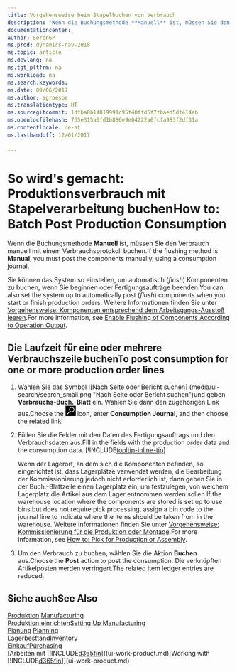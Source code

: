 ```yaml
---
title: Vorgehensweise beim Stapelbuchen von Verbrauch
description: "Wenn die Buchungsmethode **Manuell** ist, müssen Sie den Verbrauch manuell mit einem Verbrauchsprotokoll buchen."
documentationcenter: 
author: SorenGP
ms.prod: dynamics-nav-2018
ms.topic: article
ms.devlang: na
ms.tgt_pltfrm: na
ms.workload: na
ms.search.keywords: 
ms.date: 09/06/2017
ms.author: sgroespe
ms.translationtype: HT
ms.sourcegitcommit: 1dfba8b14019991c95f40ffd5f7fbaed5df414eb
ms.openlocfilehash: 765e315a5fd1b886e9e04222a6fcfa983f2df31a
ms.contentlocale: de-at
ms.lasthandoff: 12/01/2017

---
```

# <a name="how-to-batch-post-production-consumption"></a><span data-ttu-id="77c23-103">So wird's gemacht: Produktionsverbrauch mit Stapelverarbeitung buchen</span><span class="sxs-lookup"><span data-stu-id="77c23-103">How to: Batch Post Production Consumption</span></span>
<span data-ttu-id="77c23-104">Wenn die Buchungsmethode **Manuell** ist, müssen Sie den Verbrauch manuell mit einem Verbrauchsprotokoll buchen.</span><span class="sxs-lookup"><span data-stu-id="77c23-104">If the flushing method is **Manual**, you must post the components manually, using a consumption journal.</span></span>

<span data-ttu-id="77c23-105">Sie können das System so einstellen, um automatisch (*flush*) Komponenten zu buchen, wenn Sie beginnen oder Fertigungsaufträge beenden.</span><span class="sxs-lookup"><span data-stu-id="77c23-105">You can also set the system up to automatically post (*flush*) components when you start or finish production orders.</span></span> <span data-ttu-id="77c23-106">Weitere Informationen finden Sie unter [Vorgehensweise: Komponenten entsprechend dem Arbeitsgangs-Ausstoß leeren](production-how-to-flush-components-according-to-operation-output.md).</span><span class="sxs-lookup"><span data-stu-id="77c23-106">For more information, see [Enable Flushing of Components According to Operation Output](production-how-to-flush-components-according-to-operation-output.md).</span></span>

## <a name="to-post-consumption-for-one-or-more-production-order-lines"></a><span data-ttu-id="77c23-107">Die Laufzeit für eine oder mehrere Verbrauchszeile buchen</span><span class="sxs-lookup"><span data-stu-id="77c23-107">To post consumption for one or more production order lines</span></span>  
1.  <span data-ttu-id="77c23-108">Wählen Sie das Symbol ![Nach Seite oder Bericht suchen] (media/ui-search/search_small.png "Nach Seite oder Bericht suchen")und geben **Verbrauchs-Buch.-Blatt** ein. Wählen Sie dann den zugehörigen Link aus.</span><span class="sxs-lookup"><span data-stu-id="77c23-108">Choose the ![Search for Page or Report](media/ui-search/search_small.png "Search for Page or Report icon") icon, enter **Consumption Journal**, and then choose the related link.</span></span>  
2.  <span data-ttu-id="77c23-109">Füllen Sie die Felder mit den Daten des Fertigungsauftrags und den Verbrauchsdaten aus.</span><span class="sxs-lookup"><span data-stu-id="77c23-109">Fill in the fields with the production order data and the consumption data.</span></span> [!INCLUDE[tooltip-inline-tip](includes/tooltip-inline-tip_md.md)]  

    <span data-ttu-id="77c23-110">Wenn der Lagerort, an dem sich die Komponenten befinden, so eingerichtet ist, dass Lagerplätze verwendet werden, die Bearbeitung der Kommissionierung jedoch nicht erforderlich ist, dann geben Sie in der Buch.-Blattzeile einen Lagerplatz ein, um festzulegen, von welchem Lagerplatz die Artikel aus dem Lager entnommen werden sollen.</span><span class="sxs-lookup"><span data-stu-id="77c23-110">If the warehouse location where the components are stored is set up to use bins but does not require pick processing, assign a bin code to the journal line to indicate where the items should be taken from in the warehouse.</span></span> <span data-ttu-id="77c23-111">Weitere Informationen finden Sie unter [Vorgehensweise: Kommissionierung für die Produktion oder Montage](warehouse-how-to-pick-for-production.md).</span><span class="sxs-lookup"><span data-stu-id="77c23-111">For more information, see [How to: Pick for Production or Assembly](warehouse-how-to-pick-for-production.md).</span></span>  
3.  <span data-ttu-id="77c23-112">Um den Verbrauch zu buchen, wählen Sie die Aktion **Buchen** aus.</span><span class="sxs-lookup"><span data-stu-id="77c23-112">Choose the **Post** action to post the consumption.</span></span> <span data-ttu-id="77c23-113">Die verknüpften Artikelposten werden verringert.</span><span class="sxs-lookup"><span data-stu-id="77c23-113">The related item ledger entries are reduced.</span></span>

## <a name="see-also"></a><span data-ttu-id="77c23-114">Siehe auch</span><span class="sxs-lookup"><span data-stu-id="77c23-114">See Also</span></span>  
<span data-ttu-id="77c23-115">[Produktion](production-manage-manufacturing.md)  </span><span class="sxs-lookup"><span data-stu-id="77c23-115">[Manufacturing](production-manage-manufacturing.md)  </span></span>  
[<span data-ttu-id="77c23-116">Produktion einrichten</span><span class="sxs-lookup"><span data-stu-id="77c23-116">Setting Up Manufacturing</span></span>](production-configure-production-processes.md)  
<span data-ttu-id="77c23-117">[Planung](production-planning.md)    </span><span class="sxs-lookup"><span data-stu-id="77c23-117">[Planning](production-planning.md)    </span></span>  
[<span data-ttu-id="77c23-118">Lagerbesttand</span><span class="sxs-lookup"><span data-stu-id="77c23-118">Inventory</span></span>](inventory-manage-inventory.md)  
[<span data-ttu-id="77c23-119">Einkauf</span><span class="sxs-lookup"><span data-stu-id="77c23-119">Purchasing</span></span>](purchasing-manage-purchasing.md)  
<span data-ttu-id="77c23-120">[Arbeiten mit [!INCLUDE[d365fin](includes/d365fin_md.md)]](ui-work-product.md)</span><span class="sxs-lookup"><span data-stu-id="77c23-120">[Working with [!INCLUDE[d365fin](includes/d365fin_md.md)]](ui-work-product.md)</span></span>

